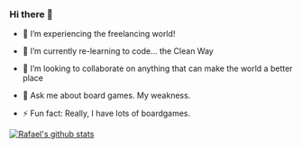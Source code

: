 ### Hi there 👋

- 🔭 I’m experiencing the freelancing world!
- 🌱 I’m currently re-learning to code... the Clean Way
- 👯 I’m looking to collaborate on anything that can make the world a better place

- 💬 Ask me about board games. My weakness.
- ⚡ Fun fact: Really, I have lots of boardgames.

[![Rafael's github stats](https://github-readme-stats.vercel.app/api?username=rsilnav)](https://github.com/Rsilnav)

